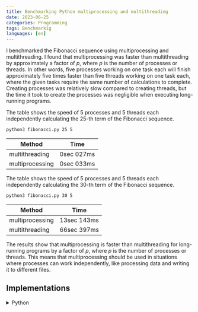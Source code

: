 ```yaml
---
title: Benchmarking Python multiprocessing and multithreading
date: 2023-06-25
categories: Programming
tags: Benchmarkig
languages: [en]
---
```


I benchmarked the Fibonacci sequence using multiprocessing and multithreading. I
found that multiprocessing was faster than multithreading by approximately a
factor of _p_, where _p_ is the number of processes or threads. In other words,
five processes working on one task each will finish approximately five times
faster than five threads working on one task each, where the given tasks require
the same number of calculations to complete. Creating processes was relatively
slow compared to creating threads, but the time it took to create the processes
was negligible when executing long-running programs.

The table shows the speed of 5 processes and 5 threads each independently
calculating the 25-th term of the Fibonacci sequence.

```bash
python3 fibonacci.py 25 5
```

| Method          | Time       |
| --------------- | ---------- |
| multithreading  | 0sec 027ms |
| multiprocessing | 0sec 033ms |

The table shows the speed of 5 processes and 5 threads each independently
calculating the 30-th term of the Fibonacci sequence.

```bash
python3 fibonacci.py 30 5
```

| Method          | Time        |
| --------------- | ----------- |
| multiprocessing | 13sec 143ms |
| multithreading  | 66sec 397ms |

The results show that multiprocessing is faster than multithreading for
long-running programs by a factor of _p_, where _p_ is the number of processes
or threads. This means that multiprocessing should be used in situations where
processes can work independently, like processing data and writing it to
different files.

## Implementations

<details>
<summary>Python</summary>

```python {{% include "assets/fibonacci.py" %}}
```

</details>
